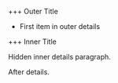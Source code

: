 +++ Outer Title

- First item in outer details

+++ Inner Title

Hidden inner details paragraph.

After details.
